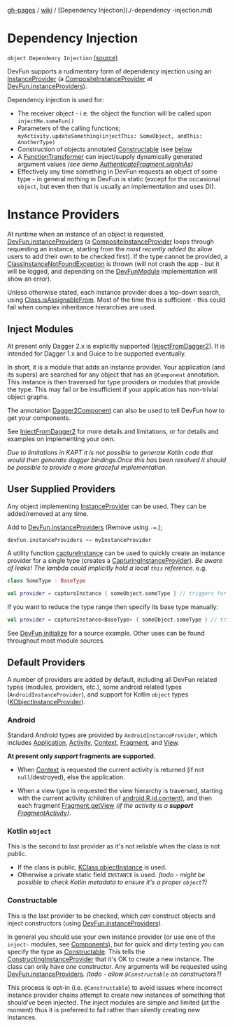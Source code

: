 [gh-pages](../index.md) / [wiki](index.md) / [Dependency Injection](./-dependency -injection.md)

# Dependency Injection

`object Dependency Injection` [(source)](https://github.com/NextFaze/dev-fun/tree/master/dokka/src/main/java/wiki/DependencyInjection.kt#L126)

DevFun supports a rudimentary form of dependency injection using an [InstanceProvider](../com.nextfaze.devfun.inject/-instance-provider/index.md) (a
[CompositeInstanceProvider](../com.nextfaze.devfun.inject/-composite-instance-provider.md) at [DevFun.instanceProviders](../com.nextfaze.devfun.core/-dev-fun/instance-providers.md)).

Dependency injection is used for:

* The receiver object - i.e. the object the function will be called upon `injectMe.someFun()`
* Parameters of the calling functions; `myActivity.updateSomething(injectThis: SomeObject, andThis: AnotherType)`
* Construction of objects annotated [Constructable](../com.nextfaze.devfun.inject/-constructable/index.md) (see [below](#Constructable)
* A [FunctionTransformer](../com.nextfaze.devfun.function/-function-transformer/index.md) can inject/supply dynamically generated argument values *(see demo [AuthenticateFragment.signInAs](https://github.com/NextFaze/dev-fun/blob/master/demo/src/main/java/com/nextfaze/devfun/demo/AuthenticateScreen.kt#L225))*
* Effectively any time something in DevFun requests an object of some type - in general nothing in DevFun is static
(except for the occasional `object`, but even then that is usually an implementation and uses DI).

# Instance Providers

At runtime when an instance of an object is requested, [DevFun.instanceProviders](../com.nextfaze.devfun.core/-dev-fun/instance-providers.md) (a [CompositeInstanceProvider](../com.nextfaze.devfun.inject/-composite-instance-provider.md)
loops through requesting an instance, starting from the *most recently added* (to allow users to add their own to
be checked first). If the type cannot be provided, a [ClassInstanceNotFoundException](../com.nextfaze.devfun.inject/-class-instance-not-found-exception/index.md) is thrown (will not crash the
app - but it will be logged, and depending on the [DevFunModule](../com.nextfaze.devfun.core/-dev-fun-module/index.md) implementation will show an error).

Unless otherwise stated, each instance provider does a top-down search, using [Class.isAssignableFrom](https://developer.android.com/reference/java/lang/Class.html#isAssignableFrom(java.lang.Class<?>)). Most of the
time this is sufficient - this could fail when complex inheritance hierarchies are used.

## Inject Modules

At present only Dagger 2.x is explicitly supported ([InjectFromDagger2](../com.nextfaze.devfun.inject.dagger2/-inject-from-dagger2/index.md)). It is intended for Dagger 1.x and Guice to be
supported eventually.

In short, it is a module that adds an instance provider. Your application (and its supers) are searched for any
object that has an `@Component` annotation. This instance is then traversed for type providers or modules that
provide the type. This may fail or be insufficient if your application has non-trivial object graphs.

The annotation [Dagger2Component](../com.nextfaze.devfun.reference/-dagger2-component/index.md) can also be used to tell DevFun how to get your components.

See [InjectFromDagger2](../com.nextfaze.devfun.inject.dagger2/-inject-from-dagger2/index.md) for more details and limitations, or for details and examples on implementing your own.

*Due to limitations in KAPT it is not possible to generate Kotlin code that would then generate dagger bindings.Once this has been resolved it should be possible to provide a more graceful implementation.*

## User Supplied Providers

Any object implementing [InstanceProvider](../com.nextfaze.devfun.inject/-instance-provider/index.md) can be used. They can be added/removed at any time.

Add to [DevFun.instanceProviders](../com.nextfaze.devfun.core/-dev-fun/instance-providers.md) (Remove using `-=`.);

``` kotlin
devFun.instanceProviders += myInstanceProvider
```

A utility function [captureInstance](../com.nextfaze.devfun.inject/capture-instance.md) can be used to quickly create an instance provider for a single type (creates
a [CapturingInstanceProvider](../com.nextfaze.devfun.inject/-capturing-instance-provider/index.md)). *Be aware of leaks! The lambda could implicitly hold a local `this` reference.*
e.g.

``` kotlin
class SomeType : BaseType

val provider = captureInstance { someObject.someType } // triggers for SomeType or BaseType
```

If you want to reduce the type range then specify its base type manually:

``` kotlin
val provider = captureInstance<BaseType> { someObject.someType } // triggers only for BaseType
```

See [DevFun.initialize](../com.nextfaze.devfun.core/-dev-fun/initialize.md) for a source example. Other uses can be found throughout most module sources.

## Default Providers

A number of providers are added by default, including all DevFun related types (modules, providers, etc.), some
android related types (`AndroidInstanceProvider`), and support for Kotlin `object` types ([KObjectInstanceProvider](../com.nextfaze.devfun.inject/-k-object-instance-provider/index.md)).

### Android

Standard Android types are provided by `AndroidInstanceProvider`, which includes [Application](https://developer.android.com/reference/android/app/Application.html), [Activity](https://developer.android.com/reference/android/app/Activity.html),
[Context](https://developer.android.com/reference/android/content/Context.html), [Fragment](#), and [View](https://developer.android.com/reference/android/view/View.html).

**At present only *support* fragments are supported.**

* When [Context](https://developer.android.com/reference/android/content/Context.html) is requested the current activity is returned (if not `null`/destroyed), else the application.

* When a view type is requested the view hierarchy is traversed, starting with the current activity (children of
[android.R.id.content](https://developer.android.com/reference/android/R/id.html#content)), and then each fragment [Fragment.getView](#) *(if the activity is a **support** [FragmentActivity](#))*.

### Kotlin `object`

This is the second to last provider as it's not reliable when the class is not public.

* If the class is public, [KClass.objectInstance](https://kotlinlang.org/api/latest/jvm/stdlib/kotlin.reflect/-k-class/object-instance.html) is used.
* Otherwise a private static field `INSTANCE` is used. *(todo - might be possible to check Kotlin metadata to ensure it's a proper `object`?)*

### Constructable

This is the last provider to be checked, which *can* construct objects and inject constructors (using [DevFun.instanceProviders](../com.nextfaze.devfun.core/-dev-fun/instance-providers.md)).

In general you should use your own instance provider (or use one of the `inject-` modules, see [Components](-components.md)),
but for quick and dirty testing you can specify the type as [Constructable](../com.nextfaze.devfun.inject/-constructable/index.md). This tells the [ConstructingInstanceProvider](../com.nextfaze.devfun.inject/-constructing-instance-provider/index.md)
that it's OK to create a new instance. The class can only have *one* constructor. Any arguments will be requested
using [DevFun.instanceProviders](../com.nextfaze.devfun.core/-dev-fun/instance-providers.md). *(todo - allow `@Constructable` on constructors?)*

This process is opt-in (i.e. `@Constructable`) to avoid issues where incorrect instance provider chains attempt to
create new instances of something that should've been injected. The inject modules are simple and limited (at the
moment) thus it is preferred to fail rather than silently creating new instances.

